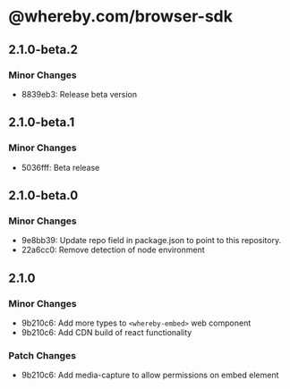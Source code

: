 # @whereby.com/browser-sdk

## 2.1.0-beta.2

### Minor Changes

- 8839eb3: Release beta version

## 2.1.0-beta.1

### Minor Changes

- 5036fff: Beta release

## 2.1.0-beta.0

### Minor Changes

- 9e8bb39: Update repo field in package.json to point to this repository.
- 22a6cc0: Remove detection of node environment

## 2.1.0

### Minor Changes

- 9b210c6: Add more types to `<whereby-embed>` web component
- 9b210c6: Add CDN build of react functionality

### Patch Changes

- 9b210c6: Add media-capture to allow permissions on embed element
